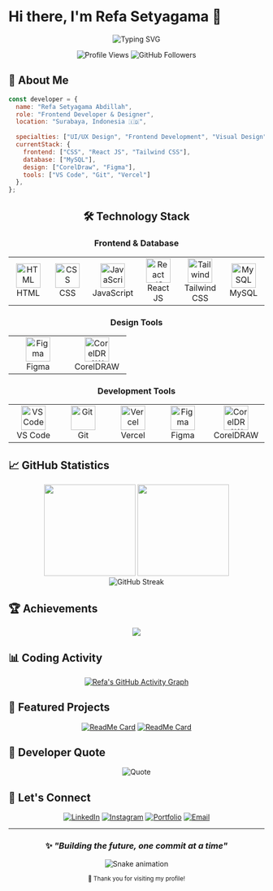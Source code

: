 # Hi there, I'm Refa Setyagama 👋

<div align="center">
  
  ![Typing SVG](https://readme-typing-svg.herokuapp.com/?color=3B82F6&size=28&center=true&vCenter=true&width=600&lines=Frontend+Developer+%26+Designer;Creating+Beautiful+Interfaces;Always+Learning+%26+Growing;Welcome+to+my+profile!&pause=1000)
  
  <p>
    <img src="https://komarev.com/ghpvc/?username=gamastronger&color=3B82F6&style=flat-square&label=Profile+Views" alt="Profile Views" />
    <img src="https://img.shields.io/github/followers/gamastronger?label=Followers&style=flat-square&color=3B82F6" alt="GitHub Followers" />
  </p>
  
</div>

## 🎯 About Me

```javascript
const developer = {
  name: "Refa Setyagama Abdillah",
  role: "Frontend Developer & Designer",
  location: "Surabaya, Indonesia 🇮🇩",
  
  specialties: ["UI/UX Design", "Frontend Development", "Visual Design"],
  currentStack: {
    frontend: ["CSS", "React JS", "Tailwind CSS"],
    database: ["MySQL"],
    design: ["CorelDraw", "Figma"],
    tools: ["VS Code", "Git", "Vercel"]
  },
};
```

<div align="center">

## 🛠️ Technology Stack

### Frontend & Database
<table>
  <tr>
    <td align="center" width="100">
      <img src="https://skillicons.dev/icons?i=html" width="48" height="48" alt="HTML" />
      <br>HTML
    </td>
    <td align="center" width="100">
      <img src="https://skillicons.dev/icons?i=css" width="48" height="48" alt="CSS" />
      <br>CSS
    </td>
    <td align="center" width="100">
      <img src="https://skillicons.dev/icons?i=js" width="48" height="48" alt="JavaScript" />
      <br>JavaScript
    </td>
    <td align="center" width="100">
      <img src="https://skillicons.dev/icons?i=react" width="48" height="48" alt="React JS" />
      <br>React JS
    </td>
    <td align="center" width="100">
      <img src="https://skillicons.dev/icons?i=tailwind" width="48" height="48" alt="Tailwind" />
      <br>Tailwind CSS
    </td>
    <td align="center" width="100">
      <img src="https://skillicons.dev/icons?i=mysql" width="48" height="48" alt="MySQL" />
      <br>MySQL
    </td>
  </tr>
</table>

### Design Tools
<table>
  <tr>
    <td align="center" width="100">
      <img src="https://skillicons.dev/icons?i=figma" width="48" height="48" alt="Figma" />
      <br>Figma
    </td>
    <td align="center" width="100">
      <img src="https://img.icons8.com/fluency/48/coreldraw-2021.png" width="48" height="48" alt="CorelDRAW" />
      <br>CorelDRAW
    </td>
  </tr>
</table>

### Development Tools
<table>
  <tr>
    <td align="center" width="100">
      <img src="https://skillicons.dev/icons?i=vscode" width="48" height="48" alt="VS Code" />
      <br>VS Code
    </td>
    <td align="center" width="100">
      <img src="https://skillicons.dev/icons?i=git" width="48" height="48" alt="Git" />
      <br>Git
    </td>
    <td align="center" width="100">
      <img src="https://skillicons.dev/icons?i=vercel" width="48" height="48" alt="Vercel" />
      <br>Vercel
    </td>
    <td align="center" width="100">
      <img src="https://skillicons.dev/icons?i=figma" width="48" height="48" alt="Figma" />
      <br>Figma
    </td>
    <td align="center" width="100">
      <img src="https://raw.githubusercontent.com/devicons/devicon/master/icons/coreldraw/coreldraw-original.svg" width="48" height="48" alt="CorelDRAW" />
      <br>CorelDRAW
    </td>
  </tr>
</table>

</div>

## 📈 GitHub Statistics

<div align="center">
  <img height="180em" src="https://github-readme-stats.vercel.app/api?username=gamastronger&show_icons=true&theme=react&include_all_commits=true&count_private=true&hide_border=true&bg_color=0D1117"/>
  <img height="180em" src="https://github-readme-stats.vercel.app/api/top-langs/?username=gamastronger&layout=compact&langs_count=6&theme=react&hide_border=true&bg_color=0D1117"/>
</div>

<div align="center">
  <img src="https://github-readme-streak-stats.herokuapp.com/?user=gamastronger&theme=react&hide_border=true&background=0D1117" alt="GitHub Streak" />
</div>

## 🏆 Achievements

<div align="center">
  <img src="https://github-profile-trophy.vercel.app/?username=gamastronger&theme=onestar&no-frame=true&no-bg=true&margin-w=4&row=1&column=6" />
</div>

## 📊 Coding Activity

<div align="center">
  
  [![Refa's GitHub Activity Graph](https://github-readme-activity-graph.vercel.app/graph?username=gamastronger&theme=react-dark&hide_border=true&bg_color=0D1117)](https://github.com/ashutosh00710/github-readme-activity-graph)
  
</div>

## 🌟 Featured Projects

<div align="center">

[![ReadMe Card](https://github-readme-stats.vercel.app/api/pin/?username=gamastronger&repo=your-best-project&theme=react&hide_border=true&bg_color=0D1117)](https://github.com/gamastronger/your-best-project)
[![ReadMe Card](https://github-readme-stats.vercel.app/api/pin/?username=gamastronger&repo=another-project&theme=react&hide_border=true&bg_color=0D1117)](https://github.com/gamastronger/another-project)

</div>

## 💭 Developer Quote

<div align="center">
  <img src="https://quotes-github-readme.vercel.app/api?type=horizontal&theme=dark&quote=The%20best%20way%20to%20predict%20the%20future%20is%20to%20create%20it&author=Peter%20Drucker" alt="Quote" />
</div>

## 🤝 Let's Connect

<div align="center">
  
  [![LinkedIn](https://img.shields.io/badge/LinkedIn-0077B5?style=for-the-badge&logo=linkedin&logoColor=white)](https://linkedin.com/in/RefaSetyagama)
  [![Instagram](https://img.shields.io/badge/Instagram-E4405F?style=for-the-badge&logo=instagram&logoColor=white)](https://instagram.com/refastygm_)
  [![Portfolio](https://img.shields.io/badge/Portfolio-FF5722?style=for-the-badge&logo=firefox&logoColor=white)](https://your-portfolio-url.com)
  [![Email](https://img.shields.io/badge/Email-D14836?style=for-the-badge&logo=gmail&logoColor=white)](mailto:your.email@gmail.com)
  
</div>

---

<div align="center">
  
  ### ✨ *"Building the future, one commit at a time"*
  
  ![Snake animation](https://github.com/gamastronger/gamastronger/blob/output/github-contribution-grid-snake-dark.svg)
  
  <sub>💙 Thank you for visiting my profile!</sub>
  
</div>
